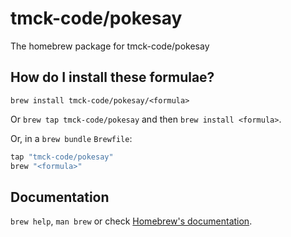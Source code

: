 # tmck-code/pokesay

The homebrew package for tmck-code/pokesay

## How do I install these formulae?

`brew install tmck-code/pokesay/<formula>`

Or `brew tap tmck-code/pokesay` and then `brew install <formula>`.

Or, in a `brew bundle` `Brewfile`:

```ruby
tap "tmck-code/pokesay"
brew "<formula>"
```

## Documentation

`brew help`, `man brew` or check [Homebrew's documentation](https://docs.brew.sh).
